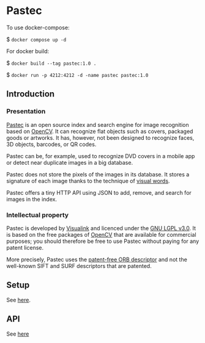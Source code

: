 Pastec
======

To use docker-compose:

$ ` docker compose up -d `

For docker build:

$ ` docker build --tag pastec:1.0 . `

$ ` docker run -p 4212:4212 -d -name pastec pastec:1.0 `

Introduction
------------

### Presentation

[Pastec](http://www.pastec.io) is an open source index and search engine for image recognition based on [OpenCV](http://www.opencv.org/). It can recognize flat objects such as covers, packaged goods or artworks. It has, however, not been designed to recognize faces, 3D objects, barcodes, or QR codes.

Pastec can be, for example, used to recognize DVD covers in a mobile app or detect near duplicate images in a big database.

Pastec does not store the pixels of the images in its database. It stores a signature of each image thanks to the technique of [visual words](http://en.wikipedia.org/wiki/Visual_Word).

Pastec offers a tiny HTTP API using JSON to add, remove, and search for images in the index.

### Intellectual property

Pastec is developed by [Visualink](http://www.visualink.io) and licenced under the [GNU LGPL v3.0](http://www.gnu.org/licenses/lgpl.html).
It is based on the free packages of [OpenCV](http://www.opencv.org/) that are available for commercial purposes; you should therefore be free to use Pastec without paying for any patent license.

More precisely, Pastec uses the [patent-free ORB descriptor](https://www.willowgarage.com/sites/default/files/orb_final.pdf) and not the well-known SIFT and SURF descriptors that are patented.

Setup
-----

See [here](http://pastec.io/doc#setup).

API
---

See [here](http://pastec.io/doc#api)

